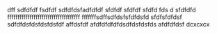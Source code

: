 
dff
sdfdfdf
fsdfdf
sdfdfdsfadfdfdf
sfdfdf
sfdfdf
sfdfd  fds d
sfdfdfd
ffffffffffffffffffffffffffffffffffff
fffffffsdffsdfdsfsfdfdsfd
sfdfsfdfdsf
sdfdfdsfdsfdsfdsfdf
affdsfdf
afdfdfdfdfdsdfdsfdsfds
afdfdfdsf
dcxcxcx

